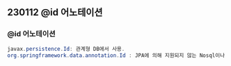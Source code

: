 ## 230112 @id 어노테이션

### @id 어노테이션

```java
javax.persistence.Id: 관계형 DB에서 사용.
org.springframework.data.annotation.Id : JPA에 의해 지원되지 않는 Nosql이나 프레임워크에서 사용됨.
```
